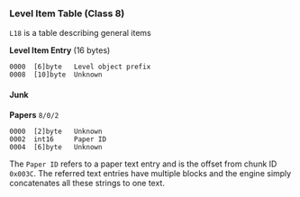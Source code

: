 ### Level Item Table (Class 8)

```L18``` is a table describing general items

**Level Item Entry** (16 bytes)

    0000  [6]byte   Level object prefix
    0008  [10]byte  Unknown

#### Junk

**Papers** ```8/0/2```

    0000  [2]byte   Unknown
    0002  int16     Paper ID
    0004  [6]byte   Unknown

The ```Paper ID``` refers to a paper text entry and is the offset from chunk ID ```0x003C```.
The referred text entries have multiple blocks and the engine simply concatenates all these strings to one text.
